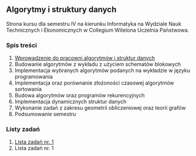 ## Algorytmy i struktury danych
Strona kursu dla semestru IV na kierunku Informatyka na Wydziale Nauk Technicznych i Ekonomicznych w Collegium Witelona Uczelnia Państwowa.

### Spis treści
1. [Wprowadzenie do pracowni algorytmów i struktur danych](./classes/lab01.md)
1. Budowanie algorytmów z wykładu z użyciem schematów blokowych
1. Implementacja wybranych algorytmów podanych na wykładzie w języku programowania
1. Implementacja oraz porównanie złożoności czasowej algorytmów sortowania
1. Budowa algorytmów oraz programów rekurencyjnych
1. Implementacja dynamicznych struktur danych
1. Wykonanie zadań z zakresu geometrii obliczeniowej oraz teorii grafów
1. Podsumowanie semestru

### Listy zadań
1. [Lista zadań nr. 1](./excercises/lab02-03.md)
1. Lista zadań nr. 1